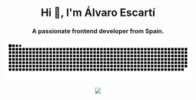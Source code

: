 <img2 src="https://raw.githubusercontent.com/Tarikul-Islam-Anik/Animated-Fluent-Emojis/master/Emojis/People%20with%20professions/Man%20Technologist%20Light%20Skin%20Tone.png" alt="Man Technologist Light Skin Tone" width="150" height="150" />
 <h1 align="center">Hi 👋, I'm Álvaro Escartí </h1>
 <h3 align="center">A passionate frontend developer from Spain.</h3>

![Snake animation](https://github.com/escartii/escartii/blob/output/github-contribution-grid-snake-dark.svg)
 <br>
 <p align="center">
   <img src="https://github-readme-stats.vercel.app/api?username=escartii&theme=radical"/>
 </p>

 <br> 

 <!--
 **escartii/escartii** is a ✨ _special_ ✨ repository because its `README.md` (this file) appears on your GitHub profile.
 Here are some ideas to get you started:
 - 🔭 I’m currently working on ...
 - 🌱 I’m currently learning ...
 - 👯 I’m looking to collaborate on ...
 - 🤔 I’m looking for help with ...
 - 💬 Ask me about ...
 - 📫 How to reach me: ...
 - 😄 Pronouns: ...
 - ⚡ Fun fact: ...
 -->
